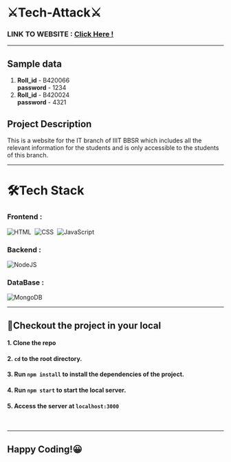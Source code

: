 # ⚔Tech-Attack⚔
### LINK TO WEBSITE : <a href="https://tapri.herokuapp.com/">Click Here !</a>
<hr>

## Sample data
1. <strong>Roll_id</strong> - B420066<br>
<strong>password</strong> - 1234<br>
2. <strong>Roll_id</strong> - B420024<br>
<strong>password</strong> - 4321<br>

## Project Description <br>
This is a website for the IT branch of IIIT BBSR which includes all the relevant information for the students and is only accessible to the students of this branch.

<hr>

# 🛠Tech Stack<br>
 ### Frontend :
 ![HTML](https://img.shields.io/badge/-HTML-05122A?style=flat&logo=HTML5)&nbsp;
 ![CSS](https://img.shields.io/badge/-CSS-05122A?style=flat&logo=CSS3&logoColor=1572B6)&nbsp;
![JavaScript](https://img.shields.io/badge/-JavaScript-05122A?style=flat&logo=javascript)&nbsp;
 <br>
 ### Backend : 
 ![NodeJS](https://img.shields.io/badge/-Node.js-05122A?style=flat&logo=node.js&logoColor=white)&nbsp;
 <br>
 ### DataBase :
  ![MongoDB](https://img.shields.io/badge/-MongoDB-05122A?style=flat&logo=MongoDB&logoColor=white)&nbsp;
 <br><hr>
 ## 👀Checkout the project in your local
 #### 1. Clone the repo
 #### 2. `cd` to the root directory.
 #### 3. Run `npm install` to install the dependencies of the project.
 #### 4. Run `npm start` to start the local server.
 #### 5. Access the server at `localhost:3000`
 <br><hr>
 ## Happy Coding!😀
 
